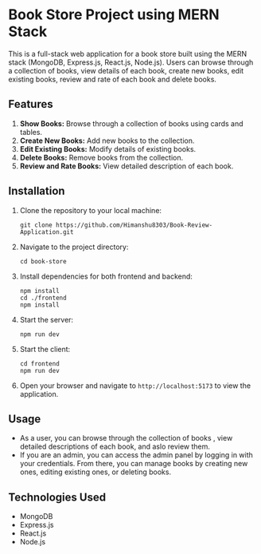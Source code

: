 # Book Store Project using MERN Stack

This is a full-stack web application for a book store built using the MERN stack (MongoDB, Express.js, React.js, Node.js). Users can browse through a collection of books, view details of each book, create new books, edit existing books, review and rate of each book and delete books.

## Features
1. **Show Books:** Browse through a collection of books using cards and tables.
2. **Create New Books:** Add new books to the collection.
3. **Edit Existing Books:** Modify details of existing books.
4. **Delete Books:** Remove books from the collection.
5. **Review and Rate Books:** View detailed description of each book.

## Installation
1. Clone the repository to your local machine:
    ```
    git clone https://github.com/Himanshu8303/Book-Review-Application.git
    ```

2. Navigate to the project directory:
    ```
    cd book-store
    ```

3. Install dependencies for both frontend and backend:
    ```
    npm install
    cd ./frontend
    npm install
    ```

4. Start the server:
    ```
    npm run dev
    ```

5. Start the client:
    ```
    cd frontend
    npm run dev
    ```

6. Open your browser and navigate to `http://localhost:5173` to view the application.

## Usage
- As a user, you can browse through the collection of books , view detailed descriptions of each book, and aslo review them.
- If you are an admin, you can access the admin panel by logging in with your credentials. From there, you can manage books by creating new ones, editing existing ones, or deleting books.

## Technologies Used
- MongoDB
- Express.js
- React.js
- Node.js
